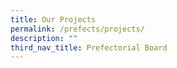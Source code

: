 ```yaml
---
title: Our Projects
permalink: /prefects/projects/
description: ""
third_nav_title: Prefectorial Board
---
```

